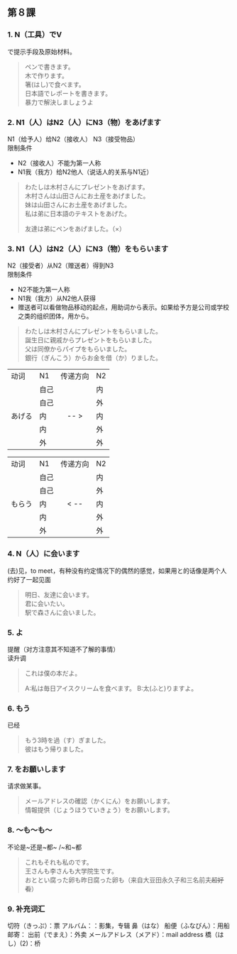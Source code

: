 ## 第８課

### 1. N（工具）でV
で提示手段及原始材料。   
>ペンで書きます。   
木で作ります。   
箸(はし)で食べます。   
日本語でレポートを書きます。  
暴力で解決しましょうよ   

### 2. N1（人）はN2（人）にN3（物）をあげます
N1（给予人）给N2（接收人） N3（接受物品）   
限制条件   
- N2（接收人）不能为第一人称
- N1我（我方）给N2他人（说话人的关系与N1近）
>わたしは木村さんにプレゼントをあげます。   
木村さんは山田さんにお土産をあげました。   
妹は山田さんにお土産をあげました。   
私は弟に日本語のテキストをあげた。   
>   
>友達は弟にペンをあげました。（×）   


### 3. N1（人）はN2（人）にN3（物）をもらいます 
N2（接受者）从N2（赠送者）得到N3   
限制条件   
- N2不能为第一人称
- N1我（我方）从N2他人获得
- 赠送者可以看做物品移动的起点，用助词から表示。如果给予方是公司或学校之类的组织团体，用から。
>わたしは木村さんにプレゼントをもらいました。   
誕生日に親戚からプレゼントをもらいました。   
父は同僚からパイプをもらいました。   
銀行（ぎんこう）からお金を借（か）りました。   

<table>
    <tr>
        <td>动词</td>
        <td>N1</td>
		<td>传递方向</td>
		<td>N2</td>
    </tr>
    <tr>
        <td rowspan="5">あげる</td>
        <td>自己</td>
		<td rowspan="5" align="center">-- ></td>
        <td>内</td>
    </tr>
    <tr>
        <td>自己</td>
        <td>外</td>
    </tr>
    <tr>
        <td>内</td>
        <td>内</td>
    </tr>
    <tr>
        <td>内</td>
        <td>外</td>
    </tr>
    <tr>
        <td>外</td>
        <td>外</td>
    </tr>
</table>

<table>
    <tr>
        <td>动词</td>
        <td>N1</td>
		<td>传递方向</td>
		<td>N2</td>
    </tr>
    <tr>
        <td rowspan="5">もらう</td>
        <td>自己</td>
		<td rowspan="5" align="center"> < -- </td>
        <td>内</td>
    </tr>
    <tr>
        <td>自己</td>
        <td>外</td>
    </tr>
    <tr>
        <td>内</td>
        <td>内</td>
    </tr>
    <tr>
        <td>内</td>
        <td>外</td>
    </tr>
    <tr>
        <td>外</td>
        <td>外</td>
    </tr>
</table>

### 4. N（人）に会います
(去)见，to meet，有种没有约定情况下的偶然的感觉，如果用と的话像是两个人约好了一起见面   
>明日、友達に会います。   
君に会いたい。   
駅で森さんに会いました。   

### 5. よ
提醒（对方注意其不知道不了解的事情）   
读升调   
>これは僕の本だよ。
>
>A:私は毎日アイスクリームを食べます。
B:太(ふと)りますよ。

### 6. もう
已经   
>もう3時を過（す）ぎました。   
彼はもう帰りました。   

### 7. をお願いします
请求做某事。   
>メールアドレスの確認（かくにん）をお願いします。   
情報提供（じょうほうていきょう）をお願いします。   
### 8. 〜も〜も〜
不论是~还是~都~ /~和~都   
>これもそれも私のです。   
王さんも李さんも大学院生です。   
おととい腐った卵も昨日腐った卵も（来自大豆田永久子和三名前夫~~超好看~~）

### 9. 补充词汇
切符（きっぷ）：票
アルバム：：影集，专辑
鼻（はな）
船便（ふなびん）：用船邮寄：
出前（でまえ）：外卖
メールアドレス（メアド）：mail address
橋（はし）(2)：桥